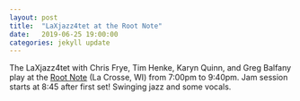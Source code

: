 ```yaml
---
layout: post
title:  "LaXjazz4tet at the Root Note"
date:   2019-06-25 19:00:00
categories: jekyll update
---
```


<div class="entry-content">
<p>
The LaXjazz4tet with Chris Frye, Tim Henke, Karyn Quinn, and Greg Balfany play at the 
  <a href="https://www.google.com/maps/place/The+Root+Note/@43.8118375,-91.2535218,17z/data=!3m1!4b1!4m5!3m4!1s0x87f955a7f206dcb5:0x7192f3dd80d40bcc!8m2!3d43.8118336!4d-91.2513331">Root Note</a> (La Crosse, WI) 
  from 7:00pm to 9:40pm. Jam session starts at 8:45 after first set!
Swinging jazz and some vocals.
</p>

</div>
